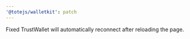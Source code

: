 ```yaml
---
'@totejs/walletkit': patch
---
```


Fixed TrustWallet will automatically reconnect after reloading the page.

